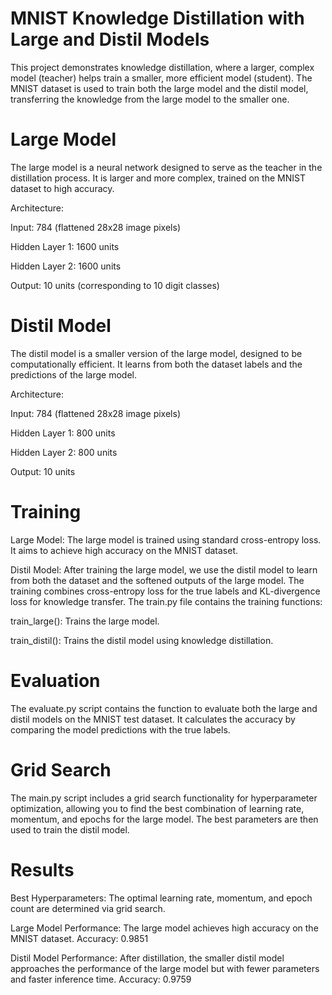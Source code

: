 # MNIST Knowledge Distillation with Large and Distil Models
This project demonstrates knowledge distillation, where a larger, complex model (teacher) helps train a smaller, more efficient model (student). The MNIST dataset is used to train both the large model and the distil model, transferring the knowledge from the large model to the smaller one.

# Large Model
The large model is a neural network designed to serve as the teacher in the distillation process. It is larger and more complex, trained on the MNIST dataset to high accuracy.

Architecture:

Input: 784 (flattened 28x28 image pixels)

Hidden Layer 1: 1600 units

Hidden Layer 2: 1600 units

Output: 10 units (corresponding to 10 digit classes)

# Distil Model
The distil model is a smaller version of the large model, designed to be computationally efficient. It learns from both the dataset labels and the predictions of the large model.

Architecture:

Input: 784 (flattened 28x28 image pixels)

Hidden Layer 1: 800 units

Hidden Layer 2: 800 units

Output: 10 units

# Training
Large Model: The large model is trained using standard cross-entropy loss. It aims to achieve high accuracy on the MNIST dataset.

Distil Model: After training the large model, we use the distil model to learn from both the dataset and the softened outputs of the large model. The training combines cross-entropy loss for the true labels and KL-divergence loss for knowledge transfer.
The train.py file contains the training functions:

train_large(): Trains the large model.

train_distil(): Trains the distil model using knowledge distillation.

# Evaluation
The evaluate.py script contains the function to evaluate both the large and distil models on the MNIST test dataset. It calculates the accuracy by comparing the model predictions with the true labels.

# Grid Search
The main.py script includes a grid search functionality for hyperparameter optimization, allowing you to find the best combination of learning rate, momentum, and epochs for the large model. The best parameters are then used to train the distil model.

# Results
Best Hyperparameters: The optimal learning rate, momentum, and epoch count are determined via grid search.

Large Model Performance: The large model achieves high accuracy on the MNIST dataset. Accuracy: 0.9851

Distil Model Performance: After distillation, the smaller distil model approaches the performance of the large model but with fewer parameters and faster inference time. Accuracy: 0.9759

